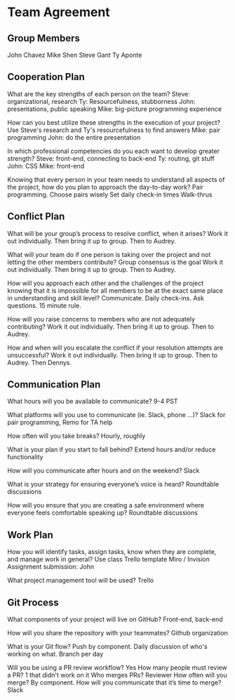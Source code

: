 # Team Agreement

## Group Members

John Chavez
Mike Shen
Steve Gant
Ty Aponte

## Cooperation Plan

What are the key strengths of each person on the team?
Steve: organizational, research
Ty: Resourcefulness, stubborness
John: presentations, public speaking
Mike: big-picture programming experience

How can you best utilize these strengths in the execution of your project?
Use Steve's research and Ty's resourcefulness to find answers
Mike: pair programming
John: do the entire presentation

In which professional competencies do you each want to develop greater strength?
Steve: front-end, connecting to back-end
Ty: routing, git stuff
John: CSS
Mike: front-end

Knowing that every person in your team needs to understand all aspects of the project, how do you plan to approach the day-to-day work?
Pair programming.  Choose pairs wisely
Set daily check-in times
Walk-thrus

## Conflict Plan

What will be your group’s process to resolve conflict, when it arises?
Work it out individually.  Then bring it up to group.  Then to Audrey.

What will your team do if one person is taking over the project and not letting the other members contribute?
Group consensus is the goal
Work it out individually.  Then bring it up to group.  Then to Audrey.

How will you approach each other and the challenges of the project knowing that it is impossible for all members to be at the exact same place in understanding and skill level?
Communicate.  Daily check-ins.  Ask questions.
15 minute rule.

How will you raise concerns to members who are not adequately contributing?
Work it out individually.  Then bring it up to group.  Then to Audrey.

How and when will you escalate the conflict if your resolution attempts are unsuccessful?
Work it out individually.  Then bring it up to group.  Then to Audrey.  Then Dennys.

## Communication Plan

What hours will you be available to communicate?
9-4 PST

What platforms will you use to communicate (ie. Slack, phone …)?
Slack for pair programming, Remo for TA help

How often will you take breaks?
Hourly, roughly

What is your plan if you start to fall behind?
Extend hours and/or reduce functionality

How will you communicate after hours and on the weekend?
Slack

What is your strategy for ensuring everyone’s voice is heard?
Roundtable discussions

How will you ensure that you are creating a safe environment where everyone feels comfortable speaking up?
Roundtable discussions

## Work Plan

How you will identify tasks, assign tasks, know when they are complete, and manage work in general?
Use class Trello template
Miro / Invision
Assignment submission: John

What project management tool will be used?
Trello

## Git Process

What components of your project will live on GitHub?
Front-end, back-end

How will you share the repository with your teammates?
Github organization

What is your Git flow?
Push by component.  Daily discussion of who's working on what.
Branch per day

Will you be using a PR review workflow? Yes
How many people must review a PR?  1 that didn't work on it
Who merges PRs?  Reviewer
How often will you merge?  By component.
How will you communicate that it’s time to merge?  Slack
